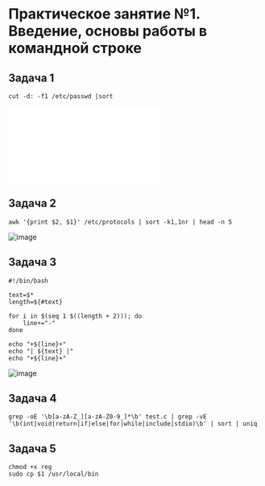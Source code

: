 # Практическое занятие №1. Введение, основы работы в командной строке


## Задача 1
```cut -d: -f1 /etc/passwd |sort```

![pictures/pic1.md](pictures/pic1.md)



## Задача 2
```awk '{print $2, $1}' /etc/protocols | sort -k1,1nr | head -n 5```

![image](https://github.com/user-attachments/assets/cb87d570-0feb-4909-9b24-144e28d0a178)

## Задача 3
```
#!/bin/bash

text=$*
length=${#text}

for i in $(seq 1 $((length + 2))); do
    line+="-"
done

echo "+${line}+"
echo "| ${text} |"
echo "+${line}+"
```            

![image](https://github.com/user-attachments/assets/e43cd7ea-2b8b-4532-a65e-270b7be1c2d9)

## Задача 4
```
grep -oE '\b[a-zA-Z_][a-zA-Z0-9_]*\b' test.c | grep -vE '\b(int|void|return|if|else|for|while|include|stdio)\b' | sort | uniq
```


## Задача 5
```
chmod +x reg
sudo cp $1 /usr/local/bin
```
